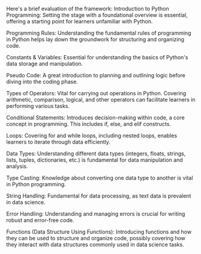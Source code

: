 Here's a brief evaluation of the framework:
Introduction to Python Programming: Setting the stage with a foundational overview is essential, offering a starting point for learners unfamiliar with Python.

Programming Rules: Understanding the fundamental rules of programming in Python helps lay down the groundwork for structuring and organizing code.

Constants & Variables: Essential for understanding the basics of Python's data storage and manipulation.

Pseudo Code: A great introduction to planning and outlining logic before diving into the coding phase.

Types of Operators: Vital for carrying out operations in Python. Covering arithmetic, comparison, logical, and other operators can facilitate learners in performing various tasks.

Conditional Statements: Introduces decision-making within code, a core concept in programming. This includes if, else, and elif constructs.

Loops: Covering for and while loops, including nested loops, enables learners to iterate through data efficiently.

Data Types: Understanding different data types (integers, floats, strings, lists, tuples, dictionaries, etc.) is fundamental for data manipulation and analysis.

Type Casting: Knowledge about converting one data type to another is vital in Python programming.

String Handling: Fundamental for data processing, as text data is prevalent in data science.

Error Handling: Understanding and managing errors is crucial for writing robust and error-free code.

Functions (Data Structure Using Functions): Introducing functions and how they can be used to structure and organize code, possibly covering how they interact with data structures commonly used in data science tasks.
